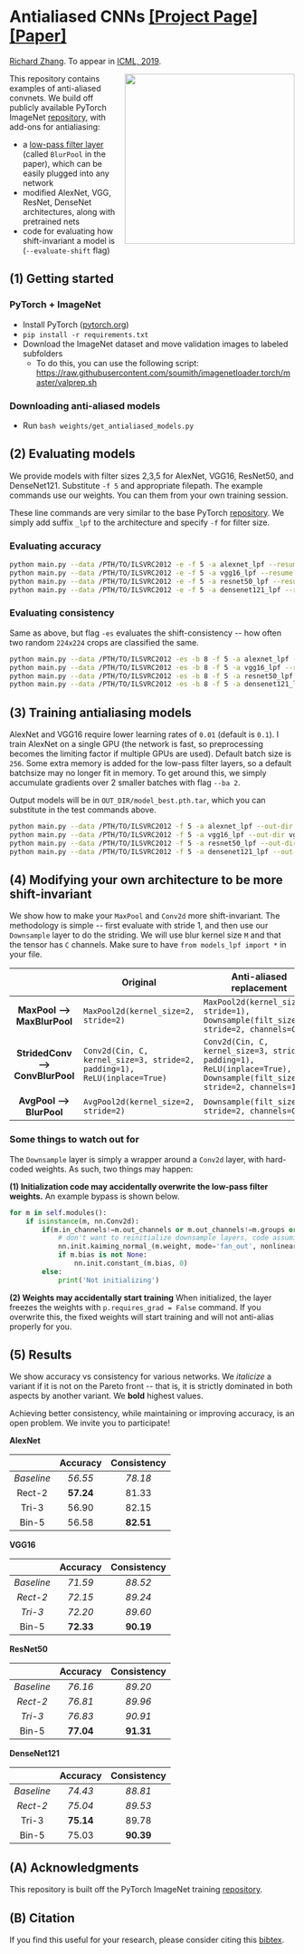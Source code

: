 # <b>Antialiased CNNs</b> [[Project Page]](http://richzhang.github.io/antialiased-cnns/) [[Paper]](https://arxiv.org/abs/1904.11486)

[Richard Zhang](https://richzhang.github.io/). To appear in [ICML, 2019](https://arxiv.org/abs/1904.11486).


<img src='https://richzhang.github.io/antialiased-cnns/resources/gifs2/video_00810.gif' align="right" width=300>

This repository contains examples of anti-aliased convnets. We build off publicly available PyTorch ImageNet [repository](https://github.com/pytorch/examples/tree/master/imagenet), with add-ons for antialiasing:

- a [low-pass filter layer](models_lpf/__init__.py#L8) (called `BlurPool` in the paper), which can be easily plugged into any network
- modified AlexNet, VGG, ResNet, DenseNet architectures, along with pretrained nets
- code for evaluating how shift-invariant a model is (`--evaluate-shift` flag)

## (1) Getting started

### PyTorch + ImageNet
- Install PyTorch ([pytorch.org](http://pytorch.org))
- `pip install -r requirements.txt`
- Download the ImageNet dataset and move validation images to labeled subfolders
    - To do this, you can use the following script: https://raw.githubusercontent.com/soumith/imagenetloader.torch/master/valprep.sh

### Downloading anti-aliased models

- Run `bash weights/get_antialiased_models.py`


## (2) Evaluating models

We provide models with filter sizes 2,3,5 for AlexNet, VGG16, ResNet50, and DenseNet121. Substitute `-f 5` and appropriate filepath. The example commands use our weights. You can them from your own training session.

These line commands are very similar to the base PyTorch [repository](https://github.com/pytorch/examples/tree/master/imagenet). We simply add suffix `_lpf` to the architecture and specify `-f` for filter size.

### Evaluating accuracy

```bash
python main.py --data /PTH/TO/ILSVRC2012 -e -f 5 -a alexnet_lpf --resume ./weights/alexnet_lpf5.pth.tar --gpu 0
python main.py --data /PTH/TO/ILSVRC2012 -e -f 5 -a vgg16_lpf --resume ./weights/vgg16_lpf5.pth.tar
python main.py --data /PTH/TO/ILSVRC2012 -e -f 5 -a resnet50_lpf --resume ./weights/resnet50_lpf5.pth.tar
python main.py --data /PTH/TO/ILSVRC2012 -e -f 5 -a densenet121_lpf --resume ./weights/densenet121_lpf5.pth.tar
```

### Evaluating consistency

Same as above, but flag `-es` evaluates the shift-consistency -- how often two random `224x224` crops are classified the same.

```bash
python main.py --data /PTH/TO/ILSVRC2012 -es -b 8 -f 5 -a alexnet_lpf --resume ./weights/alexnet_lpf5.pth.tar --gpu 0
python main.py --data /PTH/TO/ILSVRC2012 -es -b 8 -f 5 -a vgg16_lpf --resume ./weights/vgg16_lpf5.pth.tar
python main.py --data /PTH/TO/ILSVRC2012 -es -b 8 -f 5 -a resnet50_lpf --resume ./weights/resnet50_lpf5.pth.tar
python main.py --data /PTH/TO/ILSVRC2012 -es -b 8 -f 5 -a densenet121_lpf --resume ./weights/densenet121_lpf5.pth.tar
```

## (3) Training antialiasing models

AlexNet and VGG16 require lower learning rates of `0.01` (default is `0.1`). I train AlexNet on a single GPU (the network is fast, so preprocessing becomes the limiting factor if multiple GPUs are used). Default batch size is `256`. Some extra memory is added for the low-pass filter layers, so a default batchsize may no longer fit in memory. To get around this, we simply accumulate gradients over 2 smaller batches with flag `--ba 2`.

Output models will be in `OUT_DIR/model_best.pth.tar`, which you can substitute in the test commands above.

```bash
python main.py --data /PTH/TO/ILSVRC2012 -f 5 -a alexnet_lpf --out-dir alexnet_lpf5 --gpu 0 --lr .01
python main.py --data /PTH/TO/ILSVRC2012 -f 5 -a vgg16_lpf --out-dir vgg16_lpf5 --lr .01 -b 128 -ba 2
python main.py --data /PTH/TO/ILSVRC2012 -f 5 -a resnet50_lpf --out-dir resnet50_lpf5
python main.py --data /PTH/TO/ILSVRC2012 -f 5 -a densenet121_lpf --out-dir densenet121_lpf5 -b 128 -ba 2
```

## (4) Modifying your own architecture to be more shift-invariant

We show how to make your `MaxPool` and `Conv2d` more shift-invariant. The methodology is simple -- first evaluate with stride 1, and then use our `Downsample` layer to do the striding. We will use blur kernel size `M` and that the tensor has `C` channels. Make sure to have `from models_lpf import *` in your file.

|   |Original|Anti-aliased replacement|
|:-:|---|---|
|**MaxPool --><br> MaxBlurPool** | `MaxPool2d(kernel_size=2, stride=2)` | `MaxPool2d(kernel_size=2, stride=1),` <br> `Downsample(filt_size=M, stride=2, channels=C)`|
|**StridedConv --><br> ConvBlurPool**| `Conv2d(Cin, C, kernel_size=3, stride=2, padding=1),` <br> `ReLU(inplace=True)` | `Conv2d(Cin, C, kernel_size=3, stride=1, padding=1),` <br> `ReLU(inplace=True),` <br> `Downsample(filt_size=M, stride=2, channels=128)` |
|**AvgPool --><br> BlurPool**| `AvgPool2d(kernel_size=2, stride=2)` | `Downsample(filt_size=M, stride=2, channels=C)`|

### Some things to watch out for

The `Downsample` layer is simply a wrapper around a `Conv2d` layer, with hard-coded weights. As such, two things may happen:

**(1) Initialization code may accidentally overwrite the low-pass filter weights.** An example bypass is shown below.

```python
for m in self.modules():
    if isinstance(m, nn.Conv2d):
        if(m.in_channels!=m.out_channels or m.out_channels!=m.groups or m.bias is not None):
            # don't want to reinitialize downsample layers, code assuming normal conv layers will not have these characteristics
            nn.init.kaiming_normal_(m.weight, mode='fan_out', nonlinearity='relu')
            if m.bias is not None:
                nn.init.constant_(m.bias, 0)
        else:
            print('Not initializing')
```

**(2) Weights may accidentally start training** When initialized, the layer freezes the weights with `p.requires_grad = False` command. If you overwrite this, the fixed weights will start training and will not anti-alias properly for you.

## (5) Results

We show accuracy vs consistency for various networks. We *italicize* a variant if it is not on the Pareto front -- that is, it is strictly dominated in both aspects by another variant. We **bold** highest values.

Achieving better consistency, while maintaining or improving accuracy, is an open problem. We invite you to participate!

**AlexNet**

|          | Accuracy | Consistency |
| :------: | :------: | :---------: |
| *Baseline* | *56.55* | *78.18* | 
| Rect-2 | **57.24** | 81.33 | 
| Tri-3 | 56.90 | 82.15 | 
| Bin-5 | 56.58 | **82.51** | 

**VGG16**

|          | Accuracy | Consistency |
| :------: | :------: | :---------: |
| *Baseline* | *71.59* | *88.52* | 
| *Rect-2* | *72.15* | *89.24* | 
| *Tri-3* | *72.20* | *89.60* | 
| Bin-5 | **72.33** | **90.19** | 

**ResNet50**

|          | Accuracy | Consistency |
| :------: | :------: | :---------: |
| *Baseline* | *76.16* | *89.20* | 
| *Rect-2* | *76.81* | *89.96* | 
| *Tri-3* | *76.83* | *90.91* | 
| Bin-5 | **77.04** | **91.31** | 

**DenseNet121**

|          | Accuracy | Consistency |
| :------: | :------: | :---------: |
| *Baseline* | *74.43* | *88.81* | 
| *Rect-2* | *75.04* | *89.53* | 
| Tri-3 | **75.14** | 89.78 | 
| Bin-5 | 75.03 | **90.39** | 


## (A) Acknowledgments

This repository is built off the PyTorch ImageNet training [repository](https://github.com/pytorch/examples/tree/master/imagenet).

## (B) Citation

If you find this useful for your research, please consider citing this [bibtex](https://richzhang.github.io/index_files/bibtex_icml2019.txt).




